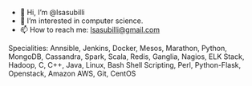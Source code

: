 - 👋 Hi, I’m @lsasubilli
- 👀 I’m interested in computer science.
- 📫 How to reach me: lsasubilli@gmail.com

Specialities: Annsible, Jenkins, Docker, Mesos, Marathon, Python, MongoDB, Cassandra, Spark, Scala, Redis, Ganglia, Nagios, ELK Stack, Hadoop, C, C++, Java, Linux, Bash Shell Scripting, Perl, Python-Flask, Openstack, Amazon AWS, Git, CentOS



